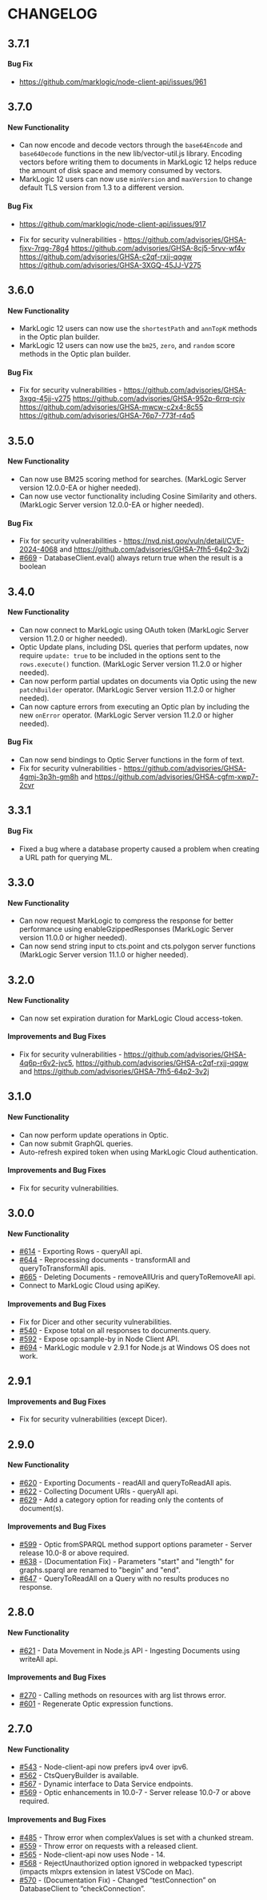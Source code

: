 # CHANGELOG

## 3.7.1
#### Bug Fix
- https://github.com/marklogic/node-client-api/issues/961

## 3.7.0
#### New Functionality

- Can now encode and decode vectors through the `base64Encode` and `base64Decode` functions in the new lib/vector-util.js library. 
   Encoding vectors before writing them to documents in MarkLogic 12 helps reduce the amount of disk space and memory consumed by vectors.
- MarkLogic 12 users can now use `minVersion` and `maxVersion` to change default TLS version from 1.3 to a different version.

#### Bug Fix
- https://github.com/marklogic/node-client-api/issues/917

- Fix for security vulnerabilities -
  https://github.com/advisories/GHSA-fjxv-7rqg-78g4
  https://github.com/advisories/GHSA-8cj5-5rvv-wf4v
  https://github.com/advisories/GHSA-c2qf-rxjj-qqgw
  https://github.com/advisories/GHSA-3XGQ-45JJ-V275
  

## 3.6.0
#### New Functionality

- MarkLogic 12 users can now use the `shortestPath` and `annTopK` methods in the Optic plan builder.
- MarkLogic 12 users can now use the `bm25`, `zero`, and `random` score methods in the Optic plan builder.

#### Bug Fix
- Fix for security vulnerabilities -
  https://github.com/advisories/GHSA-3xgq-45jj-v275
  https://github.com/advisories/GHSA-952p-6rrq-rcjv
  https://github.com/advisories/GHSA-mwcw-c2x4-8c55
  https://github.com/advisories/GHSA-76p7-773f-r4q5

## 3.5.0
#### New Functionality

- Can now use BM25 scoring method for searches. (MarkLogic Server version 12.0.0-EA or higher needed).
- Can now use vector functionality including Cosine Similarity and others. (MarkLogic Server version 12.0.0-EA or higher needed).

#### Bug Fix

- Fix for security vulnerabilities - https://nvd.nist.gov/vuln/detail/CVE-2024-4068 and https://github.com/advisories/GHSA-7fh5-64p2-3v2j
- [#669](https://github.com/marklogic/node-client-api/issues/669) - DatabaseClient.eval() always return true when the result is a boolean

## 3.4.0
#### New Functionality

- Can now connect to MarkLogic using OAuth token (MarkLogic Server version 11.2.0 or higher needed).
- Optic Update plans, including DSL queries that perform updates, now require `update: true` to be included in the options sent to the `rows.execute()` function. (MarkLogic Server version 11.2.0 or higher needed).
- Can now perform partial updates on documents via Optic using the new `patchBuilder` operator. (MarkLogic Server version 11.2.0 or higher needed).
- Can now capture errors from executing an Optic plan by including the new `onError` operator. (MarkLogic Server version 11.2.0 or higher needed).

#### Bug Fix

- Can now send bindings to Optic Server functions in the form of text.
- Fix for security vulnerabilities - https://github.com/advisories/GHSA-4gmj-3p3h-gm8h and https://github.com/advisories/GHSA-cgfm-xwp7-2cvr

## 3.3.1
#### Bug Fix

- Fixed a bug where a database property caused a problem when creating a URL path for querying ML.

## 3.3.0
#### New Functionality

- Can now request MarkLogic to compress the response for better performance using enableGzippedResponses (MarkLogic Server version 11.0.0 or higher needed).
- Can now send string input to cts.point and cts.polygon server functions (MarkLogic Server version 11.1.0 or higher needed).

## 3.2.0
#### New Functionality

- Can now set expiration duration for MarkLogic Cloud access-token.

#### Improvements and Bug Fixes

- Fix for security vulnerabilities - 
    https://github.com/advisories/GHSA-4q6p-r6v2-jvc5, 
    https://github.com/advisories/GHSA-c2qf-rxjj-qqgw and
    https://github.com/advisories/GHSA-7fh5-64p2-3v2j


## 3.1.0
#### New Functionality

- Can now perform update operations in Optic.
- Can now submit GraphQL queries.
- Auto-refresh expired token when using MarkLogic Cloud authentication.

#### Improvements and Bug Fixes

- Fix for security vulnerabilities.


## 3.0.0
#### New Functionality

- [#614](https://github.com/marklogic/node-client-api/issues/614) - Exporting Rows - queryAll api.
- [#644](https://github.com/marklogic/node-client-api/issues/644) - Reprocessing documents - transformAll and queryToTransformAll apis.
- [#665](https://github.com/marklogic/node-client-api/issues/665) - Deleting Documents  - removeAllUris and queryToRemoveAll api.
- Connect to MarkLogic Cloud using apiKey.

#### Improvements and Bug Fixes

- Fix for Dicer and other security vulnerabilities.
- [#540](https://github.com/marklogic/node-client-api/issues/540) - Expose total on all responses to documents.query.
- [#592](https://github.com/marklogic/node-client-api/issues/592) - Expose op:sample-by in Node Client API.
- [#694](https://github.com/marklogic/node-client-api/issues/694) - MarkLogic module v 2.9.1 for Node.js at Windows OS does not work.


## 2.9.1

#### Improvements and Bug Fixes

- Fix for security vulnerabilities (except Dicer).

## 2.9.0
#### New Functionality

- [#620](https://github.com/marklogic/node-client-api/issues/620) - Exporting Documents - readAll and queryToReadAll apis.
- [#622](https://github.com/marklogic/node-client-api/issues/622) - Collecting Document URIs - queryAll api.
- [#629](https://github.com/marklogic/node-client-api/issues/629) - Add a category option for reading only the contents of document(s).

#### Improvements and Bug Fixes

- [#599](https://github.com/marklogic/node-client-api/issues/599) - Optic fromSPARQL method support options parameter - Server release 10.0-8 or above required.
- [#638](https://github.com/marklogic/node-client-api/issues/638) - (Documentation Fix) - Parameters "start" and "length" for graphs.sparql are renamed to "begin" and "end".
- [#647](https://github.com/marklogic/node-client-api/issues/647) - QueryToReadAll on a Query with no results produces no response.


## 2.8.0
#### New Functionality

- [#621](https://github.com/marklogic/node-client-api/issues/621) - Data Movement in Node.js API - Ingesting Documents using writeAll api.

#### Improvements and Bug Fixes
- [#270](https://github.com/marklogic/node-client-api/issues/270) - Calling methods on resources with arg list throws error.
- [#601](https://github.com/marklogic/node-client-api/issues/601) - Regenerate Optic expression functions.


## 2.7.0
#### New Functionality

- [#543](https://github.com/marklogic/node-client-api/issues/543) - Node-client-api now prefers ipv4 over ipv6.
- [#562](https://github.com/marklogic/node-client-api/issues/562) - CtsQueryBuilder is available.
- [#567](https://github.com/marklogic/node-client-api/issues/567) - Dynamic interface to Data Service endpoints.
- [#569](https://github.com/marklogic/node-client-api/issues/569) - Optic enhancements in 10.0-7 - Server release 10.0-7 or above required.

#### Improvements and Bug Fixes
- [#485](https://github.com/marklogic/node-client-api/issues/485) - Throw error when complexValues is set with a chunked stream.
- [#559](https://github.com/marklogic/node-client-api/issues/559) - Throw error on requests with a released client.
- [#565](https://github.com/marklogic/node-client-api/issues/565 ) - Node-client-api now uses Node - 14.
- [#568](https://github.com/marklogic/node-client-api/issues/568) - RejectUnauthorized option ignored in webpacked typescript (impacts mlxprs extension in latest VSCode on Mac).
- [#570](https://github.com/marklogic/node-client-api/issues/570) - (Documentation Fix) - Changed “testConnection” on DatabaseClient to “checkConnection”.
